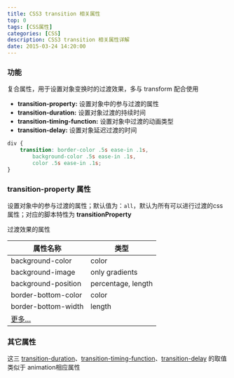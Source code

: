 ```yaml
---
title: CSS3 transition 相关属性
top: 0
tags: [CSS属性]
categories: [CSS]
description: CSS3 transition 相关属性详解
date: 2015-03-24 14:20:00
---
```



### 功能
复合属性，用于设置对象变换时的过渡效果，多与 transform 配合使用
- **transition-property:** 设置对象中的参与过渡的属性
- **transition-duration:** 设置对象过渡的持续时间
- **transition-timing-function:** 设置对象中过渡的动画类型
- **transition-delay:** 设置对象延迟过渡的时间

<!-- more -->


``` css 示例-缩写方式:
div {
    transition: border-color .5s ease-in .1s,
		background-color .5s ease-in .1s,
		color .5s ease-in .1s;
}
```



### transition-property 属性
设置对象中的参与过渡的属性；默认值为：`all`，默认为所有可以进行过渡的css属性；对应的脚本特性为 **transitionProperty**

过渡效果的属性

属性名称 | 类型
---|---
background-color    | color
background-image    | only gradients
background-position | percentage, length
border-bottom-color | color
border-bottom-width | length
[更多…](http://www.css88.com/book/css/properties/transition/transition-property.htm) |

### 其它属性
这三 [transition-duration](/blog/2015-03/CSS/css3-animation/#animation-duration-属性)、[transition-timing-function](/blog/2015-03/CSS/css3-animation/#animation-timing-function-属性)、[transition-delay](/blog/2015-03/CSS/css3-animation/#animation-delay-属性) 的取值类似于 animation相应属性
